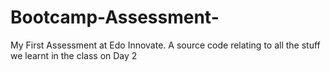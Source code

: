 # Bootcamp-Assessment-
My First Assessment at Edo Innovate. 
A source code relating to all the stuff we learnt in the class on Day 2
